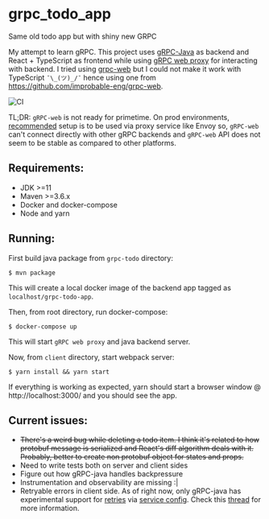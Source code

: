 # grpc_todo_app
Same old todo app but with shiny new GRPC

My attempt to learn gRPC. This project uses [gRPC-Java](https://github.com/grpc/grpc-java) as backend and React + TypeScript as frontend while using [gRPC web proxy](https://github.com/improbable-eng/grpc-web/tree/master/go/grpcwebproxy) for interacting with backend. I tried using [grpc-web](https://github.com/grpc/grpc-web/) but I could not make it work with TypeScript `¯\_(ツ)_/¯` hence using one from https://github.com/improbable-eng/grpc-web.

![CI](https://github.com/infynyxx/grpc_todo_app/workflows/CI/badge.svg)

TL;DR: `gRPC-web` is not ready for primetime. On prod environments, [recommended](https://grpc.io/docs/tutorials/basic/web/) setup is to be used via proxy service like Envoy so, `gRPC-web` can't connect directly with other gRPC backends and `gRPC-web` API does not seem to be stable as compared to other platforms.

Requirements:
-----

* JDK >=11
* Maven >=3.6.x
* Docker and docker-compose
* Node and yarn

Running:
-----

First build java package from `grpc-todo` directory:

```
$ mvn package
```

This will create a local docker image of the backend app tagged as `localhost/grpc-todo-app`.

Then, from root directory, run docker-compose:

```
$ docker-compose up
```

This will start `gRPC web proxy` and java backend server.

Now, from `client` directory, start webpack server:

```
$ yarn install && yarn start
```

If everything is working as expected, yarn should start a browser window @ http://localhost:3000/ and you should see the app.

Current issues:
---

* ~~There's a weird bug while deleting a todo item. I think it's related to how protobuf message is serialized and React's diff algorithm deals with it. Probably, better to create non protobuf object for states and props.~~
* Need to write tests both on server and client sides
* Figure out how gRPC-java handles backpressure
* Instrumentation and observability are missing :|
* Retryable errors in client side. As of right now, only gRPC-java has experimental support for [retries](https://grpc.github.io/grpc-java/javadoc/io/grpc/ManagedChannelBuilder.html#enableRetry--) via [service config](https://grpc.github.io/grpc-java/javadoc/io/grpc/ManagedChannelBuilder.html#defaultServiceConfig-java.util.Map-). Check this [thread](https://gitter.im/grpc/grpc?at=5e4e9c5d89f30b12651becb7) for more information.

